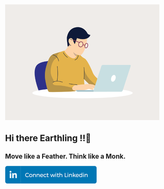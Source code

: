 <p align="right">
  <img src = "https://github.com/shaktisingh96/shaktisingh96/blob/main/Image/Work.gif" width=600>
</p>

# Hi there Earthling !!👋
## Move like a Feather. Think like a Monk.
<img src="https://github.com/shaktisingh96/shaktisingh96/blob/main/Image/linkedin_connect_button.png" width="300">

<!--
<img src ="https://img.shields.io/badge/Gmail-D14836?style=for-the-badge&logo=gmail&logoColor=white"> <img src ="https://img.shields.io/badge/GitHub-100000?style=for-the-badge&logo=github&logoColor=white">

